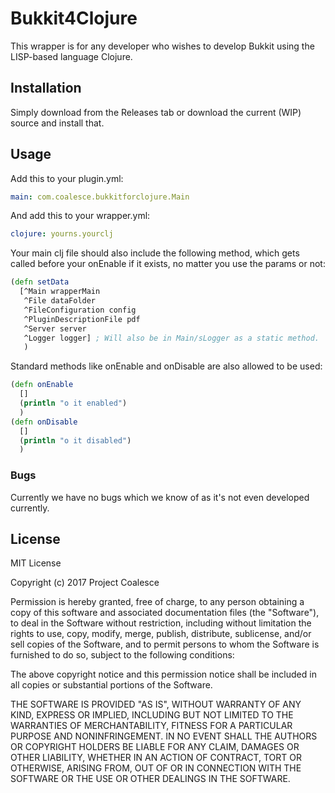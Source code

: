 # Bukkit4Clojure

This wrapper is for any developer who wishes to develop Bukkit using the LISP-based language Clojure.

## Installation

Simply download from the Releases tab or download the current (WIP) source and install that.

## Usage

Add this to your plugin.yml:
```yaml
main: com.coalesce.bukkitforclojure.Main
```
And add this to your wrapper.yml:

```yaml
clojure: yourns.yourclj
```
Your main clj file should also include the following method, which gets called before your onEnable if it exists, no matter you use the params or not:

```clojure
(defn setData
  [^Main wrapperMain
   ^File dataFolder
   ^FileConfiguration config
   ^PluginDescriptionFile pdf
   ^Server server
   ^Logger logger] ; Will also be in Main/sLogger as a static method.
   )
```

Standard methods like onEnable and onDisable are also allowed to be used:

```clojure
(defn onEnable
  []
  (println "o it enabled")
  )
(defn onDisable
  []
  (println "o it disabled")
  )
```
### Bugs

Currently we have no bugs which we know of as it's not even developed currently.

## License

MIT License

Copyright (c) 2017 Project Coalesce

Permission is hereby granted, free of charge, to any person obtaining a copy
of this software and associated documentation files (the "Software"), to deal
in the Software without restriction, including without limitation the rights
to use, copy, modify, merge, publish, distribute, sublicense, and/or sell
copies of the Software, and to permit persons to whom the Software is
furnished to do so, subject to the following conditions:

The above copyright notice and this permission notice shall be included in all
copies or substantial portions of the Software.

THE SOFTWARE IS PROVIDED "AS IS", WITHOUT WARRANTY OF ANY KIND, EXPRESS OR
IMPLIED, INCLUDING BUT NOT LIMITED TO THE WARRANTIES OF MERCHANTABILITY,
FITNESS FOR A PARTICULAR PURPOSE AND NONINFRINGEMENT. IN NO EVENT SHALL THE
AUTHORS OR COPYRIGHT HOLDERS BE LIABLE FOR ANY CLAIM, DAMAGES OR OTHER
LIABILITY, WHETHER IN AN ACTION OF CONTRACT, TORT OR OTHERWISE, ARISING FROM,
OUT OF OR IN CONNECTION WITH THE SOFTWARE OR THE USE OR OTHER DEALINGS IN THE
SOFTWARE.